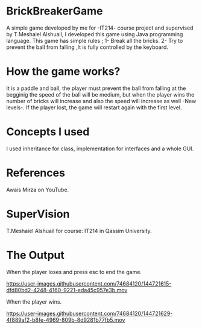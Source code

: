 # BrickBreakerGame
A simple game developed by me for -IT214- course project and supervised by T.Meshaiel Alshuail, 
I developed this game using Java programming language. 
This game has simple rules ; 
1- Break all the bricks.
2- Try to prevent the ball from falling
,It is fully controlled by the keyboard.


# How the game works?
It is a paddle and ball, the player must prevent the ball from falling
at the begginig the speed of the ball will be medium, but when the player wins
the number of bricks will increase and also the speed will increase as well -New levels-.
If the player lost, the game will restart again with the first level.

# Concepts I used
I used inheritance for class, implementation for interfaces and a whole GUI. 

# References
Awais Mirza on YouTube.

# SuperVision 
T.Meshaiel Alshuail for course: IT214 in Qassim University.

# The Output
When the player loses and press esc to end the game.

https://user-images.githubusercontent.com/74684120/144721615-dfd80bd2-4248-4160-9221-eda45c957e3b.mov

When the player wins.


https://user-images.githubusercontent.com/74684120/144721629-4f889af2-b8fe-4969-809b-8d9281b77fb5.mov




